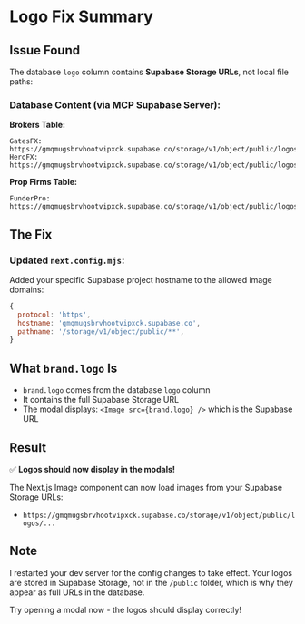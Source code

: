 # Logo Fix Summary

## Issue Found
The database `logo` column contains **Supabase Storage URLs**, not local file paths:

### Database Content (via MCP Supabase Server):

**Brokers Table:**
```
GatesFX: https://gmqmugsbrvhootvipxck.supabase.co/storage/v1/object/public/logos/gatesfx.png
HeroFX: https://gmqmugsbrvhootvipxck.supabase.co/storage/v1/object/public/logos/herofx.png
```

**Prop Firms Table:**
```
FunderPro: https://gmqmugsbrvhootvipxck.supabase.co/storage/v1/object/public/logos/funderpro.png
```

## The Fix

### Updated `next.config.mjs`:
Added your specific Supabase project hostname to the allowed image domains:

```javascript
{
  protocol: 'https',
  hostname: 'gmqmugsbrvhootvipxck.supabase.co',
  pathname: '/storage/v1/object/public/**',
}
```

## What `brand.logo` Is

- `brand.logo` comes from the database `logo` column
- It contains the full Supabase Storage URL
- The modal displays: `<Image src={brand.logo} />` which is the Supabase URL

## Result

✅ **Logos should now display in the modals!**

The Next.js Image component can now load images from your Supabase Storage URLs:
- `https://gmqmugsbrvhootvipxck.supabase.co/storage/v1/object/public/logos/...`

## Note

I restarted your dev server for the config changes to take effect. Your logos are stored in Supabase Storage, not in the `/public` folder, which is why they appear as full URLs in the database.

Try opening a modal now - the logos should display correctly!
